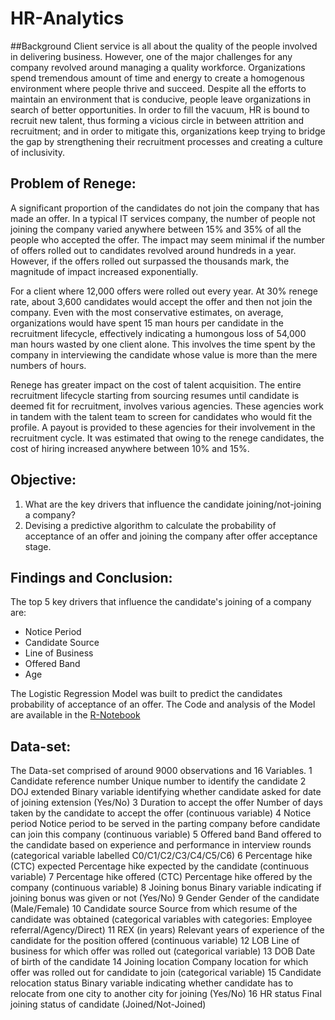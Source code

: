 # HR-Analytics

##Background
Client service is all about the quality of the people involved in delivering business. However, one of the major challenges for any company revolved around managing a quality workforce. Organizations spend tremendous amount of time and energy to create a homogenous environment where people thrive and succeed. Despite all the efforts to maintain an environment that is conducive, people leave organizations in search of better opportunities. In order to fill the vacuum, HR is bound to recruit new talent, thus forming a vicious circle in between attrition and recruitment; and in order to mitigate this, organizations keep trying to bridge the gap by strengthening their recruitment processes and creating a culture of inclusivity.

## Problem of Renege:
A significant proportion of the candidates do not join the company that has made an offer. In a typical IT services company, the number of people not joining the company varied anywhere between 15% and 35% of all the people who accepted the offer. The impact may seem minimal if the number of offers rolled out to candidates revolved around hundreds in a year. However, if the offers rolled out surpassed the thousands mark, the magnitude of impact increased exponentially. 

For a client where 12,000 offers were rolled out every year. At 30% renege rate, about 3,600 candidates would accept the offer and then not join the company. Even with the most conservative estimates, on average, organizations would have spent 15 man hours per candidate in the recruitment lifecycle, effectively indicating a humongous loss of 54,000 man hours wasted by one client alone. This involves the time spent by the company in interviewing the candidate whose value is more than the mere numbers of hours.

Renege has greater impact on the cost of talent acquisition. The entire recruitment lifecycle starting from sourcing resumes until candidate is deemed fit for recruitment, involves various agencies. These agencies work in tandem with the talent team to screen for candidates who would fit the profile. A payout is provided to these agencies for their involvement in the recruitment cycle. It was estimated that owing to the renege candidates, the cost of hiring increased anywhere between 10% and 15%.

## Objective:
1. What are the key drivers that influence the candidate joining/not-joining a company?
2. Devising a predictive algorithm to calculate the probability of acceptance of an offer and joining the company after offer acceptance stage.

## Findings and Conclusion:
The top 5 key drivers that influence the candidate's joining of a company are:
* Notice Period
* Candidate Source 
* Line of Business
* Offered Band
* Age

The Logistic Regression Model was built to predict the candidates probability of acceptance of an offer. 
The Code and analysis of the Model are available in the [R-Notebook](https://github.com/devashishpatel/HR-Analytics/blob/master/HR%20Analytics.ipynb)

## Data-set:
The Data-set comprised of around 9000 observations and 16 Variables.
1 Candidate reference number
  Unique number to identify the candidate
2 DOJ extended
  Binary variable identifying whether candidate asked for date of joining extension (Yes/No)
3 Duration to accept the offer
  Number of days taken by the candidate to accept the offer (continuous variable)
4 Notice period
  Notice period to be served in the parting company before candidate can join this company (continuous variable)
5 Offered band 
  Band offered to the candidate based on experience and performance in interview rounds (categorical variable labelled C0/C1/C2/C3/C4/C5/C6)
6 Percentage hike (CTC) expected
  Percentage hike expected by the candidate (continuous variable)
7 Percentage hike offered (CTC)
  Percentage hike offered by the company (continuous variable)
8 Joining bonus
  Binary variable indicating if joining bonus was given or not (Yes/No)
9 Gender
  Gender of the candidate (Male/Female)
10 Candidate source
  Source from which resume of the candidate was obtained (categorical variables with categories: Employee referral/Agency/Direct)
11 REX (in years)
  Relevant years of experience of the candidate for the position offered (continuous variable)
12 LOB
  Line of business for which offer was rolled out (categorical variable)
13 DOB
  Date of birth of the candidate
14 Joining location
  Company location for which offer was rolled out for candidate to join (categorical variable)
15 Candidate relocation status
  Binary variable indicating whether candidate has to relocate from one city to another city for joining (Yes/No)
16 HR status
  Final joining status of candidate (Joined/Not-Joined)
